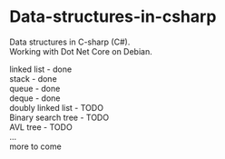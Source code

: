 # Data-structures-in-csharp  
Data structures in C-sharp (C#).  
Working with Dot Net Core on Debian.  
  
linked list - done  
stack       - done  
queue       - done  
deque       - done  
doubly linked list - TODO  
Binary search tree - TODO  
AVL tree           - TODO  
...  
more to come  

